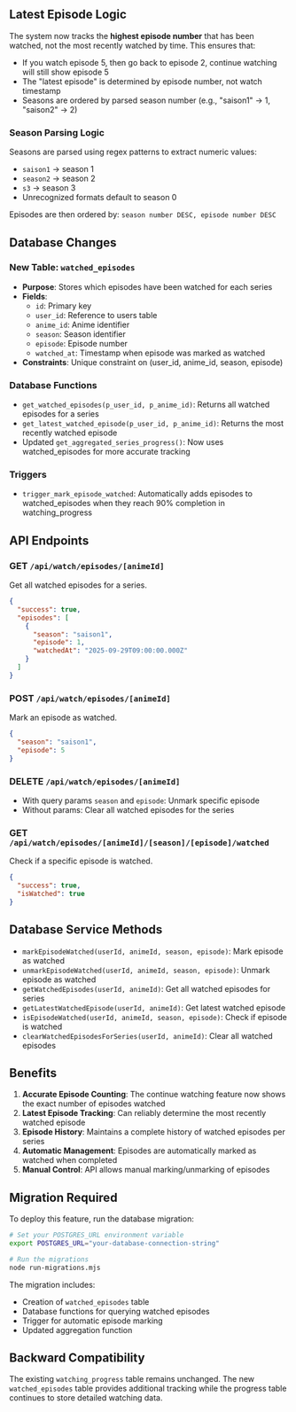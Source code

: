 ## Latest Episode Logic

The system now tracks the **highest episode number** that has been watched, not the most recently watched by time. This ensures that:

- If you watch episode 5, then go back to episode 2, continue watching will still show episode 5
- The "latest episode" is determined by episode number, not watch timestamp
- Seasons are ordered by parsed season number (e.g., "saison1" → 1, "saison2" → 2)

### Season Parsing Logic

Seasons are parsed using regex patterns to extract numeric values:
- `saison1` → season 1
- `season2` → season 2
- `s3` → season 3
- Unrecognized formats default to season 0

Episodes are then ordered by: `season number DESC, episode number DESC`

## Database Changes

### New Table: `watched_episodes`
- **Purpose**: Stores which episodes have been watched for each series
- **Fields**:
  - `id`: Primary key
  - `user_id`: Reference to users table
  - `anime_id`: Anime identifier
  - `season`: Season identifier
  - `episode`: Episode number
  - `watched_at`: Timestamp when episode was marked as watched
- **Constraints**: Unique constraint on (user_id, anime_id, season, episode)

### Database Functions
- `get_watched_episodes(p_user_id, p_anime_id)`: Returns all watched episodes for a series
- `get_latest_watched_episode(p_user_id, p_anime_id)`: Returns the most recently watched episode
- Updated `get_aggregated_series_progress()`: Now uses watched_episodes for more accurate tracking

### Triggers
- `trigger_mark_episode_watched`: Automatically adds episodes to watched_episodes when they reach 90% completion in watching_progress

## API Endpoints

### GET `/api/watch/episodes/[animeId]`
Get all watched episodes for a series.
```json
{
  "success": true,
  "episodes": [
    {
      "season": "saison1",
      "episode": 1,
      "watchedAt": "2025-09-29T09:00:00.000Z"
    }
  ]
}
```

### POST `/api/watch/episodes/[animeId]`
Mark an episode as watched.
```json
{
  "season": "saison1",
  "episode": 5
}
```

### DELETE `/api/watch/episodes/[animeId]`
- With query params `season` and `episode`: Unmark specific episode
- Without params: Clear all watched episodes for the series

### GET `/api/watch/episodes/[animeId]/[season]/[episode]/watched`
Check if a specific episode is watched.
```json
{
  "success": true,
  "isWatched": true
}
```

## Database Service Methods

- `markEpisodeWatched(userId, animeId, season, episode)`: Mark episode as watched
- `unmarkEpisodeWatched(userId, animeId, season, episode)`: Unmark episode as watched
- `getWatchedEpisodes(userId, animeId)`: Get all watched episodes for series
- `getLatestWatchedEpisode(userId, animeId)`: Get latest watched episode
- `isEpisodeWatched(userId, animeId, season, episode)`: Check if episode is watched
- `clearWatchedEpisodesForSeries(userId, animeId)`: Clear all watched episodes

## Benefits

1. **Accurate Episode Counting**: The continue watching feature now shows the exact number of episodes watched
2. **Latest Episode Tracking**: Can reliably determine the most recently watched episode
3. **Episode History**: Maintains a complete history of watched episodes per series
4. **Automatic Management**: Episodes are automatically marked as watched when completed
5. **Manual Control**: API allows manual marking/unmarking of episodes

## Migration Required

To deploy this feature, run the database migration:

```bash
# Set your POSTGRES_URL environment variable
export POSTGRES_URL="your-database-connection-string"

# Run the migrations
node run-migrations.mjs
```

The migration includes:
- Creation of `watched_episodes` table
- Database functions for querying watched episodes
- Trigger for automatic episode marking
- Updated aggregation function

## Backward Compatibility

The existing `watching_progress` table remains unchanged. The new `watched_episodes` table provides additional tracking while the progress table continues to store detailed watching data.